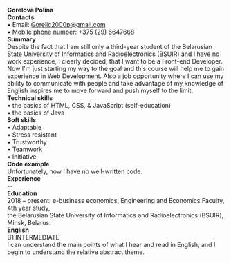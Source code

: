 **Gorelova Polina**\
**Contacts**\
•	Email: Gorelic2000p@gmail.com\
•	Mobile phone number: +375 (29) 6647668\
**Summary**\
Despite the fact that I am still only a third-year student of the Belarusian State University of Informatics and Radioelectronics (BSUIR) and I have no work experience, I clearly decided, that I want to be a Front-end Developer. Now I'm just starting my way to the goal and this course will help me to gain experience in Web Development. Also a job opportunity where I can use my ability to communicate with people and take advantage of my knowledge of English inspires me to move forward and push myself to the limit.\
**Technical skills**\
•	the basics of HTML, CSS, & JavaScript (self-education)\
•	the basics of Java\
**Soft skills**\
•	Adaptable\
•	Stress resistant\
•	Trustworthy\
•	Teamwork\
•	Initiative \
**Code example**\
Unfortunately, now I have no well-written code.\
**Experience** \
--\
**Education** \
2018 – present:   e-business economics, Engineering and Economics Faculty, 4th year study,\
the Belarusian State University of Informatics and Radioelectronics (BSUIR), Minsk, Belarus.\
**English**\
B1 INTERMEDIATE\
I can understand the main points of what I hear and read in English, and I begin to understand the relative abstract theme.
